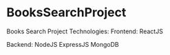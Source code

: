 # BooksSearchProject
Books Search Project
Technologies:
Frontend:
ReactJS

Backend:
NodeJS
ExpressJS
MongoDB
